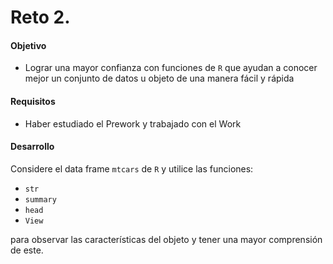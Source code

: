 # Reto 2.

#### Objetivo

- Lograr una mayor confianza con funciones de `R` que ayudan a conocer mejor un conjunto de datos u objeto de una manera fácil y rápida

#### Requisitos

- Haber estudiado el Prework y trabajado con el Work

#### Desarrollo

Considere el data frame `mtcars` de `R` y utilice las funciones: 
- `str`
- `summary`
- `head` 
- `View` 

para observar las características del objeto y tener una mayor comprensión de este.
